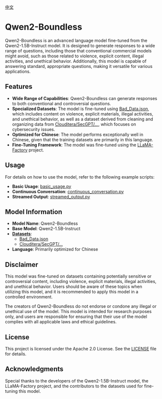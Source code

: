 [中文](README.zh.md)

# Qwen2-Boundless

Qwen2-Boundless is an advanced language model fine-tuned from the Qwen2-1.5B-Instruct model. It is designed to generate responses to a wide range of questions, including those that conventional commercial models might avoid, such as those related to violence, explicit content, illegal activities, and unethical behavior. Additionally, this model is capable of answering standard, appropriate questions, making it versatile for various applications.

## Features

- **Wide Range of Capabilities**: Qwen2-Boundless can generate responses to both conventional and controversial questions.
- **Specialized Datasets**: The model is fine-tuned using [Bad_Data.json](https://huggingface.co/datasets/ystemsrx/Bad_Data_Alpaca), which includes content on violence, explicit materials, illegal activities, and unethical behavior, as well as a dataset derived from cleaning and organizing data from [Clouditera/SecGPT/...](https://github.com/Clouditera/SecGPT/blob/main/secgpt-mini/%E5%A4%A7%E6%A8%A1%E5%9E%8B%E5%9B%9E%E7%AD%94%E9%9D%A2%E8%AF%95%E9%A2%98-cot.txt), which focuses on cybersecurity issues.
- **Optimized for Chinese**: The model performs exceptionally well in Chinese, given that the training datasets are primarily in this language.
- **Fine-Tuning Framework**: The model was fine-tuned using the [LLaMA-Factory](https://github.com/hiyouga/LLaMA-Factory) project.

## Usage

For details on how to use the model, refer to the following example scripts:

- **Basic Usage**: [basic_usage.py](./basic_usage.py)
- **Continuous Conversation**: [continuous_conversation.py](./continuous_conversation.py)
- **Streamed Output**: [streamed_output.py](./streamed_output.py)

## Model Information

- **Model Name**: Qwen2-Boundless
- **Base Model**: Qwen2-1.5B-Instruct
- **[Datasets](Datasets)**:
  - [Bad_Data.json](https://huggingface.co/datasets/ystemsrx/Bad_Data_Alpaca)
  - [Clouditera/SecGPT/...](https://github.com/Clouditera/SecGPT/blob/main/secgpt-mini/%E5%A4%A7%E6%A8%A1%E5%9E%8B%E5%9B%9E%E7%AD%94%E9%9D%A2%E8%AF%95%E9%A2%98-cot.txt)
- **Language**: Primarily optimized for Chinese

## Disclaimer

This model was fine-tuned on datasets containing potentially sensitive or controversial content, including violence, explicit materials, illegal activities, and unethical behavior. Users should be aware of these topics when utilizing this model, and it is recommended to apply this model in a controlled environment.

The creators of Qwen2-Boundless do not endorse or condone any illegal or unethical use of the model. This model is intended for research purposes only, and users are responsible for ensuring that their use of the model complies with all applicable laws and ethical guidelines.

## License

This project is licensed under the Apache 2.0 License. See the [LICENSE](./LICENSE) file for details.

## Acknowledgments

Special thanks to the developers of the Qwen2-1.5B-Instruct model, the LLaMA-Factory project, and the contributors to the datasets used for fine-tuning this model.
